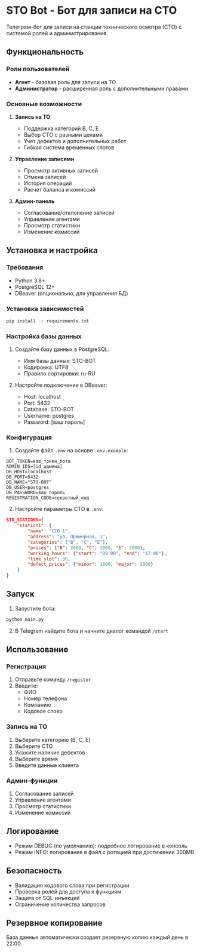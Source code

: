 # STO Bot - Бот для записи на СТО

Телеграм-бот для записи на станции технического осмотра (СТО) с системой ролей и администрирования.

## Функциональность

### Роли пользователей
- **Агент** - базовая роль для записи на ТО
- **Администратор** - расширенная роль с дополнительными правами

### Основные возможности
1. **Запись на ТО**
   - Поддержка категорий B, C, E
   - Выбор СТО с разными ценами
   - Учет дефектов и дополнительных работ
   - Гибкая система временных слотов

2. **Управление записями**
   - Просмотр активных записей
   - Отмена записей
   - История операций
   - Расчет баланса и комиссий

3. **Админ-панель**
   - Согласование/отклонение записей
   - Управление агентами
   - Просмотр статистики
   - Изменение комиссий

## Установка и настройка

### Требования
- Python 3.8+
- PostgreSQL 12+
- DBeaver (опционально, для управления БД)

### Установка зависимостей
```bash
pip install -r requirements.txt
```

### Настройка базы данных
1. Создайте базу данных в PostgreSQL:
   - Имя базы данных: STO-BOT
   - Кодировка: UTF8
   - Правило сортировки: ru-RU

2. Настройте подключение в DBeaver:
   - Host: localhost
   - Port: 5432
   - Database: STO-BOT
   - Username: postgres
   - Password: [ваш пароль]

### Конфигурация
1. Создайте файл `.env` на основе `.env.example`:
```env
BOT_TOKEN=ваш_токен_бота
ADMIN_IDS=[id_админа]
DB_HOST=localhost
DB_PORT=5432
DB_NAME="STO-BOT"
DB_USER=postgres
DB_PASSWORD=ваш_пароль
REGISTRATION_CODE=секретный_код
```

2. Настройте параметры СТО в `.env`:
```json
STO_STATIONS={
    "station1": {
        "name": "СТО 1",
        "address": "ул. Примерная, 1",
        "categories": ["B", "C", "E"],
        "prices": {"B": 2000, "C": 3000, "E": 2000},
        "working_hours": {"start": "09:00", "end": "17:00"},
        "time_slot": 30,
        "defect_prices": {"minor": 1000, "major": 2000}
    }
}
```

## Запуск

1. Запустите бота:
```bash
python main.py
```

2. В Telegram найдите бота и начните диалог командой `/start`

## Использование

### Регистрация
1. Отправьте команду `/register`
2. Введите:
   - ФИО
   - Номер телефона
   - Компанию
   - Кодовое слово

### Запись на ТО
1. Выберите категорию (B, C, E)
2. Выберите СТО
3. Укажите наличие дефектов
4. Выберите время
5. Введите данные клиента

### Админ-функции
1. Согласование записей
2. Управление агентами
3. Просмотр статистики
4. Изменение комиссий

## Логирование

- Режим DEBUG (по умолчанию): подробное логирование в консоль
- Режим INFO: логирование в файл с ротацией при достижении 300MB

## Безопасность

- Валидация кодового слова при регистрации
- Проверка ролей для доступа к функциям
- Защита от SQL-инъекций
- Ограничение количества запросов

## Резервное копирование

База данных автоматически создает резервную копию каждый день в 22:00. 